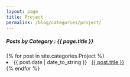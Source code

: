 ```yaml
---
layout: page
title: Project
permalink: /blog/categories/project/
---
```


<h5> Posts by Category : {{ page.title }} </h5>

<div class="card">
{% for post in site.categories.Project %}
 <li class="category-posts"><span>{{ post.date | date_to_string }}</span> &nbsp; <a href="{{ post.url }}">{{ post.title }}</a></li>
{% endfor %}
</div>